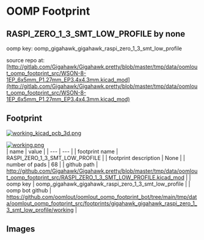 # OOMP Footprint  
## RASPI_ZERO_1_3_SMT_LOW_PROFILE  by none  
  
oomp key: oomp_gigahawk_gigahawk_raspi_zero_1_3_smt_low_profile  
  
source repo at: [http://gitlab.com/Gigahawk/Gigahawk.pretty/blob/master/tmp/data/oomlout_oomp_footprint_src/WSON-8-1EP_6x5mm_P1.27mm_EP3.4x4.3mm.kicad_mod](http://gitlab.com/Gigahawk/Gigahawk.pretty/blob/master/tmp/data/oomlout_oomp_footprint_src/WSON-8-1EP_6x5mm_P1.27mm_EP3.4x4.3mm.kicad_mod)  
## Footprint  
  
[![working_kicad_pcb_3d.png](working_kicad_pcb_3d_600.png)](working_kicad_pcb_3d.png)  
  
[![working.png](working_600.png)](working.png)  
| name | value | 
| --- | --- | 
| footprint name | RASPI_ZERO_1_3_SMT_LOW_PROFILE | 
| footprint description | None | 
| number of pads | 68 | 
| github path | http://github.com/Gigahawk/Gigahawk.pretty/blob/master/tmp/data/oomlout_oomp_footprint_src/RASPI_ZERO_1_3_SMT_LOW_PROFILE.kicad_mod | 
| oomp key | oomp_gigahawk_gigahawk_raspi_zero_1_3_smt_low_profile | 
| oomp bot github | https://github.com/oomlout/oomlout_oomp_footprint_bot/tree/main/tmp/data/oomlout_oomp_footprint_src/footprints/gigahawk_gigahawk_raspi_zero_1_3_smt_low_profile/working | 
## Images  
